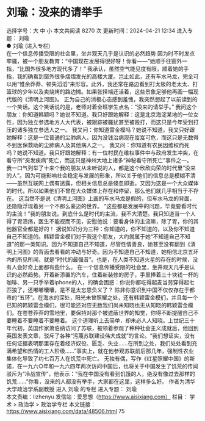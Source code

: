 # 刘瑜：没来的请举手

选择字号：大 中 小   本文共阅读 8270 次 更新时间：2024-04-21 12:34
进入专题： 刘瑜  
● 刘瑜 (进入专栏)  
在一个信息传播受限的社会里，坐井观天几乎是认识的必然趋势
因为时不时发点牢骚，被一个朋友教育：“中国现在发展得很好呀！你看——”她顺手往窗外一指，“比国外很多地方现代多了！”
我承认，虽然空气能见度有限，顺着她的手指，我的确看到窗外很多熠熠发光的高楼大厦。岂止如此，还有车水马龙，完全可以用“惟余莽莽、顿失滔滔”来形容。此外，我还常在路边看到打太极的老太太、打篮球的少年以及卖烧烤的路边摊。如果张择端还活着，这些景象足够他再画一幅现代版的《清明上河图》。
正为自己的消极心态感到羞愧，我突然想起了以前读到的一个笑话。这个笑话说的是，老师对着全班学生点名：“没来的请举手。”
我问这个朋友：你知道韩颖吗？她说不知道。我只好跟她解释：这是北京海淀某地的一位女性，因为独立参选地方人大代表，被跟踪被骚扰甚至被殴打，而这只是今年受到打压的诸多独立参选人之一。
我又问：你知道雷金模吗？她说不知道。我又只好跟她解释：这是一位普通的尘肺病人，因为没钱治病现在岌岌可危，而这只是无数得不到医保救助的尘肺病人及其他病人之一。
我又问：你知道有农民因维权而死吗？她说不知道。我只好跟她解释：有一位村民在维权事件中与政府发生冲突，在看守所“突发疾病”死亡，而这只是神州大地上诸多“神秘看守所死亡”事件之一。
我一口气列举了十来个我的朋友从未听说的人，都是这个欣欣向荣的时代里“没来的人”。因为可能影响社会稳定与发展的形象，所以关于他们的信息总是模糊不清——虽然互联网上偶有透露，但相关信息总是倏忽即逝。又因为这是一个大众媒体的时代，所以如果他们不曾在大众媒体上存在和停留，那么他们就几乎相当于不存在。 这当然不是说《清明上河图》上画的车水马龙是假的，但车水马龙的背面，还隐隐浮现着另一个不那么豪迈的世界。
“这些都是发展中的问题，毕竟要看时代的主流！”我的朋友说。到底什么是时代的主流，我不大清楚。我只知道当一个人得了胃溃疡，医生不能视而不见，安慰他说：要看身体的主流嘛，除了胃，你的其他器官全都是好的！
据说知识分为三种：你知道的，你不知道的，以及你不知道自己不知道的。韩颖雷金模们对于我这个朋友，大约就属于她“不知道自己不知道”的那一类知识。因为不知道自己不知道，尽管性情善良，她甚至没有翻到《清明上河图》的背面去看看的冲动与好奇。因为不知道自己不知道，她相信北京五环内的所见所闻，就是“时代的最强音”。也是，在人类不知道火星的存在的时候，没有人会好奇上面都有些什么。
在一个信息传播受限的社会里，坐井观天几乎是认识的必然趋势。开着新添置的汽车，住着新装修的房子，手里捧着三十块钱一杯的咖啡、另一只手举着iphone的人，的确会困惑：你说你都吃得起麦当劳穿得起七匹狼了，还嘟嘟囔囔，是不是太忘恩负义了？
除非你意识到中国不仅仅存在于都市的“五环”。在海水的深处，阳光未曾照耀之处，还有韩颖雷金模们，并且每一个已知的韩颖雷金模们，很可能还对应无数我们尚未知晓也无从知晓的韩颖雷金模们。在苍苍莽莽的雪地里，要保持对那个被遮蔽世界的知觉，你得不断提醒自己不要睡着不要睡着不要睡着。
这个道理听上去简单，却未必人人知晓。上世纪三十年代初，英国作家萧伯纳访问了苏联，被领着参观了种种社会主义成就后，他回到英国发表文章，驳斥了各种“污蔑苏联建设伟大成就”的言论。“我们想证实，没有任何证据表明那里存在着经济奴役、匮乏、失业……在所到之处，我们处处看到充满希望和热情的工人阶级……”事实上，就在他参观苏联前后那几年，强制性农业集体化导致了约七百万人在饥荒中死亡。
无独有偶，写作《红星照耀中国》的斯诺，在一九六○年和一九六四年两次访问中国后，也将关于中国发生了饥荒的传闻驳斥为“冷战宣传”，他表示：“我在中国没有看到饥饿的人，绝没有像过去那样的饥荒……”你看，没来的人都没有举手，大家都在这里，这样多么好。
作者为清华大学政治学系副教授
进入 刘瑜 的专栏     进入专题： 刘瑜  
本文责编：lizhenyu
发信站：爱思想（https://www.aisixiang.com）
栏目： 学术 > 政治学 > 政治学专栏
本文链接：https://www.aisixiang.com/data/48506.html
75
